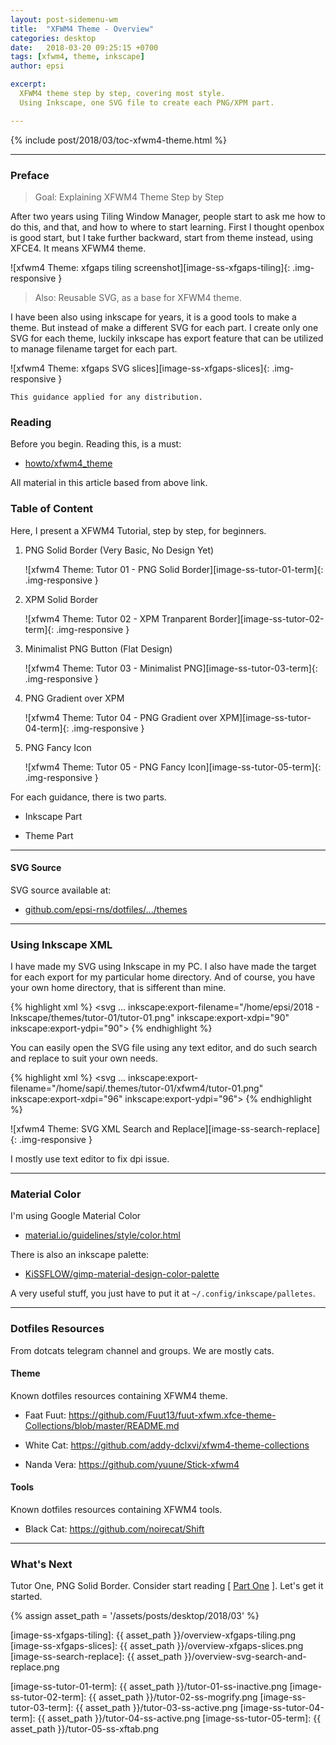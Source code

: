 ```yaml
---
layout: post-sidemenu-wm
title:  "XFWM4 Theme - Overview"
categories: desktop
date:   2018-03-20 09:25:15 +0700
tags: [xfwm4, theme, inkscape]
author: epsi

excerpt:
  XFWM4 theme step by step, covering most style.
  Using Inkscape, one SVG file to create each PNG/XPM part.

---
```


{% include post/2018/03/toc-xfwm4-theme.html %}

-- -- --

### Preface

> Goal: Explaining XFWM4 Theme Step by Step

After two years using Tiling Window Manager,
people start to ask me how to do this, and that,
and how to where to start learning.
First I thought openbox is good start,
but I take further backward, 
start from theme instead, using XFCE4.
It means XFWM4 theme.

![xfwm4 Theme: xfgaps tiling screenshot][image-ss-xfgaps-tiling]{: .img-responsive }

> Also: Reusable SVG, as a base for XFWM4 theme.

I have been also using inkscape for years,
it is a good tools to make a theme.
But instead of make a different SVG for each part.
I create only one SVG for each theme,
luckily inkscape has export feature that can be utilized
to manage filename target for each part.

![xfwm4 Theme: xfgaps SVG slices][image-ss-xfgaps-slices]{: .img-responsive }

	This guidance applied for any distribution.

### Reading

Before you begin.
Reading this, is a must:

*	[howto/xfwm4_theme](https://wiki.xfce.org/howto/xfwm4_theme)

All material in this article based from above link.

### Table of Content

Here, I present a XFWM4 Tutorial, step by step, for beginners.

1.	PNG Solid Border (Very Basic, No Design Yet)

	![xfwm4 Theme: Tutor 01 - PNG Solid Border][image-ss-tutor-01-term]{: .img-responsive }

2.	XPM Solid Border

	![xfwm4 Theme: Tutor 02 - XPM Tranparent Border][image-ss-tutor-02-term]{: .img-responsive }

3.	Minimalist PNG Button (Flat Design)

	![xfwm4 Theme: Tutor 03 - Minimalist PNG][image-ss-tutor-03-term]{: .img-responsive }

4.	PNG Gradient over XPM

	![xfwm4 Theme: Tutor 04 - PNG Gradient over XPM][image-ss-tutor-04-term]{: .img-responsive }

5.	PNG Fancy Icon

	![xfwm4 Theme: Tutor 05 - PNG Fancy Icon][image-ss-tutor-05-term]{: .img-responsive }


For each guidance, there is two parts.

*	Inkscape Part

*	Theme Part

-- -- --

#### SVG Source

SVG source available at:

* [github.com/epsi-rns/dotfiles/.../themes][dotfiles-tutor]

-- -- --

### Using Inkscape XML

I have made my SVG using Inkscape in my PC.
I also have made the target for each export for my particular home directory.
And of course, you have your own home directory, that is sifferent than mine.

{% highlight xml %}
<svg
   ...
   inkscape:export-filename="/home/epsi/2018 - Inkscape/themes/tutor-01/tutor-01.png"
   inkscape:export-xdpi="90"
   inkscape:export-ydpi="90">
{% endhighlight %}

You can easily open the SVG file using any text editor,
and do such search and replace to suit your own needs.

{% highlight xml %}
<svg
   ...
   inkscape:export-filename="/home/sapi/.themes/tutor-01/xfwm4/tutor-01.png"
   inkscape:export-xdpi="96"
   inkscape:export-ydpi="96">
{% endhighlight %}

![xfwm4 Theme: SVG XML Search and Replace][image-ss-search-replace]{: .img-responsive }

I mostly use text editor to fix dpi issue.

-- -- --

### Material Color

I'm using Google Material Color

* [material.io/guidelines/style/color.html](https://material.io/guidelines/style/color.html)

There is also an inkscape palette:

* [KiSSFLOW/gimp-material-design-color-palette](https://github.com/KiSSFLOW/gimp-material-design-color-palette)

A very useful stuff, you just have to put it at <code>~/.config/inkscape/palletes</code>.

-- -- --

### Dotfiles Resources

From dotcats telegram channel and groups. We are mostly cats.

#### Theme

Known dotfiles resources containing XFWM4 theme.

*	Faat Fuut:
	https://github.com/Fuut13/fuut-xfwm.xfce-theme-Collections/blob/master/README.md

*	White Cat:
	https://github.com/addy-dclxvi/xfwm4-theme-collections

*	Nanda Vera:
	https://github.com/yuune/Stick-xfwm4

#### Tools

Known dotfiles resources containing XFWM4 tools.

*	Black Cat:
	https://github.com/noirecat/Shift




-- -- --

### What's Next

Tutor One, PNG Solid Border.
Consider start reading [ [Part One][local-part-one] ].
Let's get it started.


[//]: <> ( -- -- -- links below -- -- -- )
{% assign asset_path = '/assets/posts/desktop/2018/03' %}

[dotfiles-tutor]:  https://github.com/epsi-rns/dotfiles/tree/master/xfce4/themes

[local-part-one]:	/desktop/2018/03/21/xfwm4-theme.html

[image-ss-xfgaps-tiling]:  {{ asset_path }}/overview-xfgaps-tiling.png
[image-ss-xfgaps-slices]:  {{ asset_path }}/overview-xfgaps-slices.png
[image-ss-search-replace]: {{ asset_path }}/overview-svg-search-and-replace.png

[image-ss-tutor-01-term]:  {{ asset_path }}/tutor-01-ss-inactive.png
[image-ss-tutor-02-term]:  {{ asset_path }}/tutor-02-ss-mogrify.png
[image-ss-tutor-03-term]:  {{ asset_path }}/tutor-03-ss-active.png
[image-ss-tutor-04-term]:  {{ asset_path }}/tutor-04-ss-active.png
[image-ss-tutor-05-term]:  {{ asset_path }}/tutor-05-ss-xftab.png
